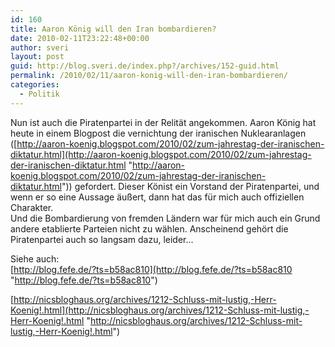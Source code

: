 ```yaml
---
id: 160
title: Aaron König will den Iran bombardieren?
date: 2010-02-11T23:22:48+00:00
author: sveri
layout: post
guid: http://blog.sveri.de/index.php?/archives/152-guid.html
permalink: /2010/02/11/aaron-konig-will-den-iran-bombardieren/
categories:
  - Politik
---
```

Nun ist auch die Piratenpartei in der Relität angekommen. Aaron König hat heute in einem Blogpost die vernichtung der iranischen Nuklearanlagen ([http://aaron-koenig.blogspot.com/2010/02/zum-jahrestag-der-iranischen-diktatur.html](http://aaron-koenig.blogspot.com/2010/02/zum-jahrestag-der-iranischen-diktatur.html "http://aaron-koenig.blogspot.com/2010/02/zum-jahrestag-der-iranischen-diktatur.html")) gefordert. Dieser Könist ein Vorstand der Piratenpartei, und wenn er so eine Aussage äußert, dann hat das für mich auch offiziellen Charakter.   
Und die Bombardierung von fremden Ländern war für mich auch ein Grund andere etablierte Parteien nicht zu wählen. Anscheinend gehört die Piratenpartei auch so langsam dazu, leider&#8230;



Siehe auch:  
[http://blog.fefe.de/?ts=b58ac810](http://blog.fefe.de/?ts=b58ac810 "http://blog.fefe.de/?ts=b58ac810")



[http://nicsbloghaus.org/archives/1212-Schluss-mit-lustig,-Herr-Koenig!.html](http://nicsbloghaus.org/archives/1212-Schluss-mit-lustig,-Herr-Koenig!.html "http://nicsbloghaus.org/archives/1212-Schluss-mit-lustig,-Herr-Koenig!.html")